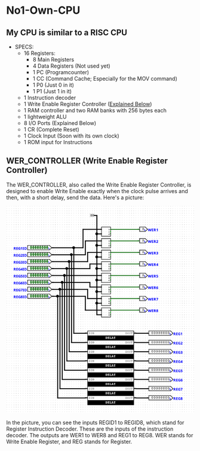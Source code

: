 # No1-Own-CPU

## My CPU is similar to a RISC CPU
- SPECS:
  - 16 Registers:
    - 8 Main Registers
    - 4 Data Registers (Not used yet)
    - 1 PC (Programcounter)
    - 1 CC (Command Cache; Especially for the MOV command)
    - 1 P0 (Just 0 in it)
    - 1 P1 (Just 1 in it)
  - 1 Instruction decoder
  - 1 Write Enable Register Controller ([Explained Below](#wer_controller-write-enable-register-controller))
  - 1 RAM controller and two RAM banks with 256 bytes each
  - 1 lightweight ALU
  - 8 I/O Ports (Explained Below)
  - 1 CR (Complete Reset)
  - 1 Clock Input (Soon with its own clock)
  - 1 ROM input for Instructions

## WER_CONTROLLER (Write Enable Register Controller)
The WER_CONTROLLER, also called the Write Enable Register Controller, 
is designed to enable Write Enable exactly when the clock pulse arrives and then, 
with a short delay, send the data. 
Here's a picture:

  ![WER_CONTROLLER1](images/pic1.png)

In the picture, you can see the inputs REGID1 to REGID8, 
which stand for Register Instruction Decoder. 
These are the inputs of the instruction decoder. 
The outputs are WER1 to WER8 and REG1 to REG8. 
WER stands for Write Enable Register, and REG stands for Register.

